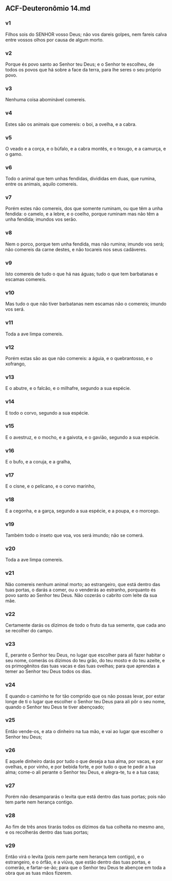 ## ACF-Deuteronômio 14.md
### v1
 Filhos sois do SENHOR vosso Deus; não vos dareis golpes, nem fareis calva entre vossos olhos por causa de algum morto.
### v2
 Porque és povo santo ao Senhor teu Deus; e o Senhor te escolheu, de todos os povos que há sobre a face da terra, para lhe seres o seu próprio povo.
### v3
 Nenhuma coisa abominável comereis.
### v4
 Estes são os animais que comereis: o boi, a ovelha, e a cabra.
### v5
 O veado e a corça, e o búfalo, e a cabra montês, e o texugo, e a camurça, e o gamo.
### v6
 Todo o animal que tem unhas fendidas, divididas em duas, que rumina, entre os animais, aquilo comereis.
### v7
 Porém estes não comereis, dos que somente ruminam, ou que têm a unha fendida: o camelo, e a lebre, e o coelho, porque ruminam mas não têm a unha fendida; imundos vos serão.
### v8
 Nem o porco, porque tem unha fendida, mas não rumina; imundo vos será; não comereis da carne destes, e não tocareis nos seus cadáveres.
### v9
 Isto comereis de tudo o que há nas águas; tudo o que tem barbatanas e escamas comereis.
### v10
 Mas tudo o que não tiver barbatanas nem escamas não o comereis; imundo vos será.
### v11
 Toda a ave limpa comereis.
### v12
 Porém estas são as que não comereis: a águia, e o quebrantosso, e o xofrango,
### v13
 E o abutre, e o falcão, e o milhafre, segundo a sua espécie.
### v14
 E todo o corvo, segundo a sua espécie.
### v15
 E o avestruz, e o mocho, e a gaivota, e o gavião, segundo a sua espécie.
### v16
 E o bufo, e a coruja, e a gralha,
### v17
 E o cisne, e o pelicano, e o corvo marinho,
### v18
 E a cegonha, e a garça, segundo a sua espécie, e a poupa, e o morcego.
### v19
 Também todo o inseto que voa, vos será imundo; não se comerá.
### v20
 Toda a ave limpa comereis.
### v21
 Não comereis nenhum animal morto; ao estrangeiro, que está dentro das tuas portas, o darás a comer, ou o venderás ao estranho, porquanto és povo santo ao Senhor teu Deus. Não cozerás o cabrito com leite da sua mãe.
### v22
 Certamente darás os dízimos de todo o fruto da tua semente, que cada ano se recolher do campo.
### v23
 E, perante o Senhor teu Deus, no lugar que escolher para ali fazer habitar o seu nome, comerás os dízimos do teu grão, do teu mosto e do teu azeite, e os primogênitos das tuas vacas e das tuas ovelhas; para que aprendas a temer ao Senhor teu Deus todos os dias.
### v24
 E quando o caminho te for tão comprido que os não possas levar, por estar longe de ti o lugar que escolher o Senhor teu Deus para ali pôr o seu nome, quando o Senhor teu Deus te tiver abençoado;
### v25
 Então vende-os, e ata o dinheiro na tua mão, e vai ao lugar que escolher o Senhor teu Deus;
### v26
 E aquele dinheiro darás por tudo o que deseja a tua alma, por vacas, e por ovelhas, e por vinho, e por bebida forte, e por tudo o que te pedir a tua alma; come-o ali perante o Senhor teu Deus, e alegra-te, tu e a tua casa;
### v27
 Porém não desampararás o levita que está dentro das tuas portas; pois não tem parte nem herança contigo.
### v28
 Ao fim de três anos tirarás todos os dízimos da tua colheita no mesmo ano, e os recolherás dentro das tuas portas;
### v29
 Então virá o levita (pois nem parte nem herança tem contigo), e o estrangeiro, e o órfão, e a viúva, que estão dentro das tuas portas, e comerão, e fartar-se-ão; para que o Senhor teu Deus te abençoe em toda a obra que as tuas mãos fizerem.
